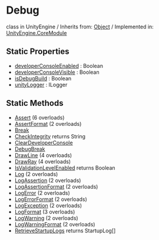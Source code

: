 # Debug
class in UnityEngine
 / Inherits from: <a href="https://docs.unity3d.com/6000.1/Documentation/ScriptReference/Object.html">Object</a> / Implemented in: <a href="https://docs.unity3d.com/6000.1/Documentation/ScriptReference/UnityEngine.CoreModule.html">UnityEngine.CoreModule</a>

## Static Properties
- <a href="https://docs.unity3d.com/6000.1/Documentation/ScriptReference/Debug-developerConsoleEnabled.html">developerConsoleEnabled</a> : Boolean
- <a href="https://docs.unity3d.com/6000.1/Documentation/ScriptReference/Debug-developerConsoleVisible.html">developerConsoleVisible</a> : Boolean
- <a href="https://docs.unity3d.com/6000.1/Documentation/ScriptReference/Debug-isDebugBuild.html">isDebugBuild</a> : Boolean
- <a href="https://docs.unity3d.com/6000.1/Documentation/ScriptReference/Debug-unityLogger.html">unityLogger</a> : ILogger

## Static Methods
- <a href="https://docs.unity3d.com/6000.1/Documentation/ScriptReference/Debug.Assert.html">Assert</a> (6 overloads)
- <a href="https://docs.unity3d.com/6000.1/Documentation/ScriptReference/Debug.AssertFormat.html">AssertFormat</a> (2 overloads)
- <a href="https://docs.unity3d.com/6000.1/Documentation/ScriptReference/Debug.Break.html">Break</a>
- <a href="https://docs.unity3d.com/6000.1/Documentation/ScriptReference/Debug.CheckIntegrity.html">CheckIntegrity</a> returns String
- <a href="https://docs.unity3d.com/6000.1/Documentation/ScriptReference/Debug.ClearDeveloperConsole.html">ClearDeveloperConsole</a>
- <a href="https://docs.unity3d.com/6000.1/Documentation/ScriptReference/Debug.DebugBreak.html">DebugBreak</a>
- <a href="https://docs.unity3d.com/6000.1/Documentation/ScriptReference/Debug.DrawLine.html">DrawLine</a> (4 overloads)
- <a href="https://docs.unity3d.com/6000.1/Documentation/ScriptReference/Debug.DrawRay.html">DrawRay</a> (4 overloads)
- <a href="https://docs.unity3d.com/6000.1/Documentation/ScriptReference/Debug.IsValidationLevelEnabled.html">IsValidationLevelEnabled</a> returns Boolean
- <a href="https://docs.unity3d.com/6000.1/Documentation/ScriptReference/Debug.Log.html">Log</a> (2 overloads)
- <a href="https://docs.unity3d.com/6000.1/Documentation/ScriptReference/Debug.LogAssertion.html">LogAssertion</a> (2 overloads)
- <a href="https://docs.unity3d.com/6000.1/Documentation/ScriptReference/Debug.LogAssertionFormat.html">LogAssertionFormat</a> (2 overloads)
- <a href="https://docs.unity3d.com/6000.1/Documentation/ScriptReference/Debug.LogError.html">LogError</a> (2 overloads)
- <a href="https://docs.unity3d.com/6000.1/Documentation/ScriptReference/Debug.LogErrorFormat.html">LogErrorFormat</a> (2 overloads)
- <a href="https://docs.unity3d.com/6000.1/Documentation/ScriptReference/Debug.LogException.html">LogException</a> (2 overloads)
- <a href="https://docs.unity3d.com/6000.1/Documentation/ScriptReference/Debug.LogFormat.html">LogFormat</a> (3 overloads)
- <a href="https://docs.unity3d.com/6000.1/Documentation/ScriptReference/Debug.LogWarning.html">LogWarning</a> (2 overloads)
- <a href="https://docs.unity3d.com/6000.1/Documentation/ScriptReference/Debug.LogWarningFormat.html">LogWarningFormat</a> (2 overloads)
- <a href="https://docs.unity3d.com/6000.1/Documentation/ScriptReference/Debug.RetrieveStartupLogs.html">RetrieveStartupLogs</a> returns StartupLog[]
